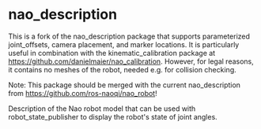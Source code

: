 # nao_description


This is a fork of the nao_description package that supports parameterized joint_offsets, camera placement, and marker locations. 
It is particularly useful in combination with the kinematic_calibration package at https://github.com/danielmaier/nao_calibration.
However, for legal reasons, it contains no meshes of the robot, needed e.g. for collision checking. 

Note: This package should be merged with the current nao_description from https://github.com/ros-naoqi/nao_robot!

Description of the Nao robot model that can be used with robot_state_publisher to display the robot's state of joint angles.
